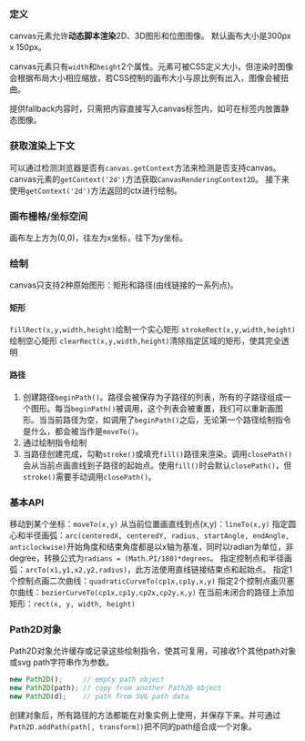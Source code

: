 ### 定义
canvas元素允许**动态脚本渲染**2D、3D图形和位图图像。
默认画布大小是300px x 150px。

canvas元素只有`width`和`height`2个属性。元素可被CSS定义大小，但渲染时图像会根据布局大小相应缩放，若CSS控制的画布大小与原比例有出入，图像会被扭曲。

提供fallback内容时，只需把内容直接写入canvas标签内，如可在标签内放置静态图像。

### 获取渲染上下文
可以通过检测浏览器是否有`canvas.getContext`方法来检测是否支持canvas。
canvas元素的`getContext('2d')`方法获取`CanvasRenderingContext2D`。
接下来使用`getContext('2d')`方法返回的ctx进行绘制。

### 画布栅格/坐标空间
画布左上方为(0,0)，往左为x坐标，往下为y坐标。

### 绘制
canvas只支持2种原始图形：矩形和路径(由线链接的一系列点)。

#### 矩形
`fillRect(x,y,width,height)`绘制一个实心矩形
`strokeRect(x,y,width,height)`绘制空心矩形
`clearRect(x,y,width,height)`清除指定区域的矩形，使其完全透明

#### 路径
1. 创建路径`beginPath()`。路径会被保存为子路径的列表，所有的子路径组成一个图形。每当`beginPath()`被调用，这个列表会被重置，我们可以重新画图形。当当前路径为空，如调用了`beginPath()`之后，无论第一个路径绘制指令是什么，都会被当作是`moveTo()`。
2. 通过绘制指令绘制
3. 当路径创建完成，勾勒`stroke()`或填充`fill()`路径来渲染。调用`closePath()`会从当前点画直线到子路径的起始点。使用`fill()`时会默认`closePath()`，但`stroke()`需要手动调用`closePath()`。

### 基本API
移动到某个坐标：`moveTo(x,y)`
从当前位置画直线到点(x,y)：`lineTo(x,y)`
指定圆心和半径画弧：`arc(centeredX, centeredY, radius, startAngle, endAngle, anticlockwise)`开始角度和结束角度都是以x轴为基准，同时以radian为单位，非degree，转换公式为`radians = (Math.PI/180)*degrees`。
指定控制点和半径画弧：`arcTo(x1,y1,x2,y2,radius)`，此方法使用直线链接结束点和起始点。
指定1个控制点画二次曲线：`quadraticCurveTo(cp1x,cp1y,x,y)`
指定2个控制点画贝塞尔曲线：`bezierCurveTo(cp1x,cp1y,cp2x,cp2y,x,y)`
在当前未闭合的路径上添加矩形：`rect(x, y, width, height)`

### Path2D对象
Path2D对象允许缓存或记录这些绘制指令，使其可复用，可接收1个其他path对象或svg path字符串作为参数。
```js
new Path2D();     // empty path object
new Path2D(path); // copy from another Path2D object
new Path2D(d);    // path from SVG path data
```
创建对象后，所有路径的方法都能在对象实例上使用，并保存下来。并可通过`Path2D.addPath(path[, transform])`把不同的path组合成一个对象。
